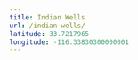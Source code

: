 ```yaml
---
title: Indian Wells
url: /indian-wells/
latitude: 33.7217965
longitude: -116.33830300000001
---
```

